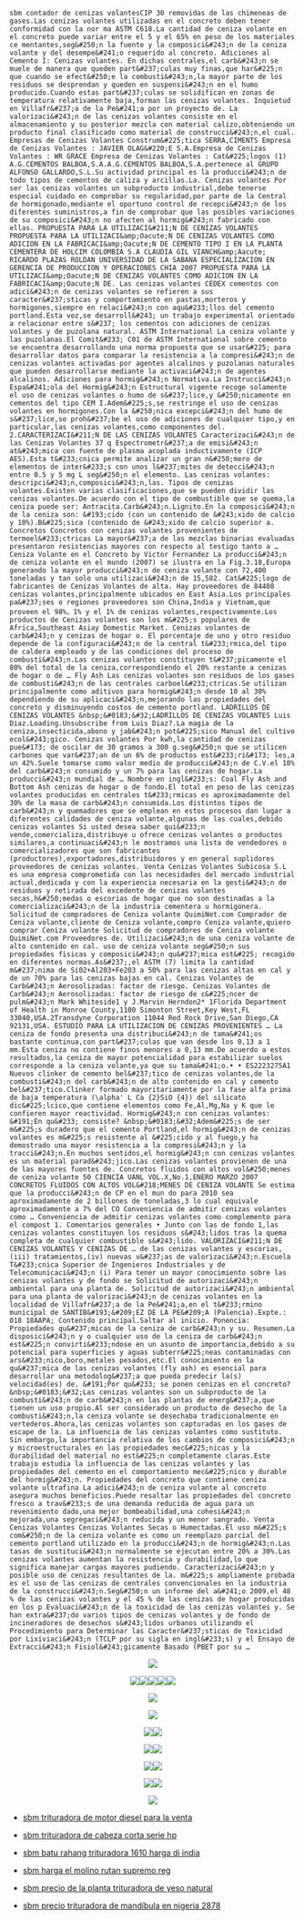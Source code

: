 
```
sbm contador de cenizas volantesCIP 30 removidas de las chimeneas de gases.Las cenizas volantes utilizadas en el concreto deben tener conformidad con la nor ma ASTM C618.La cantidad de ceniza volante en el concreto puede variar entre el 5 y el 65% en peso de los materiales ce mentantes,seg&#250;n la fuente y la composici&#243;n de la ceniza volante y del desempe&#241;o requerido al concreto. Adiciones al Cemento I: Cenizas volantes. En dichas centrales,el carb&#243;n se muele de manera que queden part&#237;culas muy finas,que har&#225;n que cuando se efect&#250;e la combusti&#243;n,la mayor parte de los residuos se desprendan y queden en suspensi&#243;n en el humo producido.Cuando estas part&#237;culas se solidifican en zonas de temperatura relativamente baja,forman las cenizas volantes. Inquietud en Villafr&#237;a de la Pe&#241;a por un proyecto de. La valorizaci&#243;n de las cenizas volantes consiste en el almacenamiento y su posterior mezcla con material calizo,obteniendo un producto final clasificado como material de construcci&#243;n,el cual. Empresas de Cenizas Volantes Construm&#225;tica SERRA,CIMENTS Empresa de Cenizas Volantes : JAVIER OLAG&#220;E S.A.Empresa de Cenizas Volantes : WR GRACE Empresa de Cenizas Volantes : Cat&#225;logos (1) A.G.CEMENTOS BALBOA,S.A.A.G.CEMENTOS BALBOA,S.A.pertenece al GRUPO ALFONSO GALLARDO,S.L.Su actividad principal es la producci&#243;n de todo tipos de cementos de caliza y arcillas.La. Cenizas volantes Por ser las cenizas volantes un subproducto industrial,debe tenerse especial cuidado en comprobar su regularidad,por parte de la Central de hormigonado,mediante el oportuno control de recepci&#243;n de los diferentes suministros,a fin de comprobar que las posibles variaciones de su composici&#243;n no afecten al hormig&#243;n fabricado con ellas. PROPUESTA PARA LA UTILIZACI&#211;N DE CENIZAS VOLANTES PROPUESTA PARA LA UTILIZACI&amp;Oacute;N DE CENIZAS VOLANTES COMO ADICION EN LA FABRICACI&amp;Oacute;N DE CEMENTO TIPO I EN LA PLANTA CEMENTERA DE HOLCIM COLOMBIA S.A CLAUDIA GIL VIANCH&amp;Aacute; RICARDO PLAZAS ROLDAN UNIVERSIDAD DE LA SABANA ESPECIALIZACION EN GERENCIA DE PRODUCCION Y OPERACIONES CHIA 2007 PROPUESTA PARA LA UTILIZACI&amp;Oacute;N DE CENIZAS VOLANTES COMO ADICION EN LA FABRICACI&amp;Oacute;N DE. Las cenizas volantes CEDEX cementos con adici&#243;n de cenizas volantes se refieren a sus caracter&#237;sticas y comportamiento en pastas,morteros y hormigones,siempre en relaci&#243;n con aqu&#233;llos del cemento portland.Esta vez,se desarroll&#243; un trabajo experimental orientado a relacionar entre s&#237; los cementos con adiciones de cenizas volantes y de puzolana natural. ASTM International La ceniza volante y las puzolanas.El Comit&#233; C01 de ASTM International sobre cemento se encuentra desarrollando una norma propuesta que se usar&#225; para desarrollar datos para comparar la resistencia a la compresi&#243;n de cenizas volantes activadas por agentes alcalinos y puzolanas naturales que pueden desarrollarse mediante la activaci&#243;n de agentes alcalinos. Adiciones para hormig&#243;n Normativa.La Instrucci&#243;n Espa&#241;ola del Hormig&#243;n Estructural vigente recoge solamente el uso de cenizas volantes o humo de s&#237;lice,y &#250;nicamente en cementos del tipo CEM I.Adem&#225;s,se restringe el uso de cenizas volantes en hormigones.Con la &#250;nica excepci&#243;n del humo de s&#237;lice,se proh&#237;be el uso de adiciones de cualquier tipo,y en particular,las cenizas volantes,como componentes del. 2.CARACTERIZACI&#211;N DE LAS CENIZAS VOLANTES Caracterizaci&#243;n de las Cenizas Volantes 37 q Espectrometr&#237;a de emisi&#243;n at&#243;mica con fuente de plasma acoplada inductivamente (ICP AES).Esta t&#233;cnica permite analizar un gran n&#250;mero de elementos de inter&#233;s con unos l&#237;mites de detecci&#243;n entre 0.5 y 5 mg L seg&#250;n el elemento. Las cenizas volantes: descripci&#243;n,composici&#243;n,las. Tipos de cenizas volantes.Existen varias clasificaciones,que se pueden dividir las cenizas volantes.De acuerdo con el tipo de combustible que se quema,la ceniza puede ser: Antracita.Carb&#243;n.Lignito.En la composici&#243;n de la ceniza son: &#193;cido (con un contenido de &#243;xido de calcio y 10%).B&#225;sica (contenido de &#243;xido de calcio superior a. Concretos Concretos con cenizas volantes provenientes de termoel&#233;ctricas La mayor&#237;a de las mezclas binarias evaluadas presentaron resistencias mayores con respecto al testigo tanto a … Ceniza Volante en el Concreto by Victor Fernandez La producci&#243;n de ceniza volante en el mundo (2007) se ilustra en la Fig.3.18,Europa generando la mayor producci&#243;n de ceniza volante con 72,400 toneladas y tan solo una utilizaci&#243;n de 15,582. Cat&#225;logo de fabricantes de Cenizas Volantes de alta. Hay proveedores de 84408 cenizas volantes,principalmente ubicados en East Asia.Los principales pa&#237;ses o regiones proveedores son China,India y Vietnam,que proveen el 98%，1% y el 1% de cenizas volantes,respectivamente.Los productos de Cenizas volantes son los m&#225;s populares de Africa,Southeast Asiay Domestic Market. Cenizas volantes de carb&#243;n y cenizas de hogar o. El porcentaje de uno y otro residuo depende de la configuraci&#243;n de la central t&#233;rmica,del tipo de caldera empleado y de las condiciones del proceso de combusti&#243;n.Las cenizas volantes constituyen t&#237;picamente el 80% del total de la ceniza,correspondiendo el 20% restante a cenizas de hogar o de … Fly Ash Las cenizas volantes son residuos de los gases de combusti&#243;n de las centrales carboel&#233;ctricas.Se utilizan principalmente como aditivos para hormig&#243;n desde 10 al 30% dependiendo de su aplicaci&#243;n,mejorando las propiedades del concreto y disminuyendo costos de cemento portland. LADRILLOS DE CENIZAS VOLANTES &nbsp;&#0183;&#32;LADRILLOS DE CENIZAS VOLANTES Luis Diaz.Loading.Unsubscribe from Luis Diaz?.La magia de la ceniza,insecticida,abono y jab&#243;n pot&#225;sico Manual del cultivo ecol&#243;gico. Cenizas volantes Por kwh,la cantidad de cenizas pue&#173; de oscilar de 30 gramos a 300 g.seg&#250;n que se utilicen carbones que var&#237;an de un 6% de productos est&#233;ri&#173; les,a un 42%.Suele tomarse como valor medio de producci&#243;n de C.V.el 18% del carb&#243;n consumido y un 7% para las cenizas de hogar.La producci&#243;n mundial de … Nombre en ingl&#233;s: Coal Fly Ash and Bottom Ash cenizas de hogar o de fondo.El total en peso de las cenizas volantes producidas en centrales t&#233;rmicas es aproximadamente del 30% de la masa de carb&#243;n consumida.Los distintos tipos de carb&#243;n y quemadores que se emplean en estos procesos dan lugar a diferentes calidades de ceniza volante,algunas de las cuales,debido cenizas volantes Si usted desea saber qui&#233;n vende,comercializa,distribuye u ofrece cenizas volantes o productos similares,a continuaci&#243;n le mostramos una lista de vendedores o comercializadores que son fabricantes (productores),exportadores,distribuidores y en general suplidores proveedores de cenizas volantes. Venta Cenizas Volantes Subicosa S.L es una empresa comprometida con las necesidades del mercado industrial actual,dedicada y con la experiencia necesaria en la gesti&#243;n de residuos y retirada del excedente de cenizas volantes secas,h&#250;medas o escorias de hogar que no son destinadas a la comercializaci&#243;n de la industria cementera u hormigonera. Solicitud de compradores de Ceniza volante QuimiNet.com Comprador de Ceniza volante,cliente de Ceniza volante,compro Ceniza volante,quiero comprar Ceniza volante Solicitud de compradores de Ceniza volante QuimiNet.com Proveedores de. Utilizaci&#243;n de una ceniza volante de alto contenido en cal. uso de ceniza volante seg&#250;n sus propiedades fisicas y composici&#243;n qu&#237;mica est&#225; recogido en diferentes normas.As&#237;,el ASTM (7) limita la cantidad m&#237;nima de Si02+Al203+Fe203 a 50% para las cenizas altas en cal y de un 70% para las cenizas bajas en cal. Cenizas Volantes de Carb&#243;n Aerosolizadas: factor de riesgo. Cenizas Volantes de Carb&#243;n Aerosolizadas: factor de riesgo de c&#225;ncer de pulm&#243;n Mark Whiteside1 y J.Marvin Herndon2* 1Florida Department of Health in Monroe County,1100 Simonton Street,Key West,FL 33040,USA.2Transdyne Corporation 11044 Red Rock Drive,San Diego,CA 92131,USA. ESTUDIO PARA LA UTILIZACION DE CENIZAS PROVENIENTES … La ceniza de fondo presenta una distribuci&#243;n de tama&#241;os bastante continua,con part&#237;culas que van desde los 0,13 a 1 mm.Esta ceniza no contiene finos menores a 0,13 mm.De acuerdo a estos resultados,la ceniza de mayor potencialidad para estabilizar suelos corresponde a la ceniza volante,ya que su tama&#241;o.• • ES2223275A1 Nuevos clinker de cemento bel&#237;tico de cenizas volantes,de la combusti&#243;n del carb&#243;n de alto contenido en cal y cemento bel&#237;tico.Clinker formado mayoritariamente por la fase alfa prima de baja temperatura (\alpha' L Ca {2}SiO {4}) del silicato dic&#225;lcico,que contiene elementos como Fe,Al,Mg,Na y K que le confieren mayor reactividad. Hormig&#243;n con cenizas volantes: &#191;En qu&#233; consiste? &nbsp;&#0183;&#32;Adem&#225;s de ser m&#225;s duradero que el cemento Portland,el hormig&#243;n de cenizas volantes es m&#225;s resistente al &#225;cido y al fuego,y ha demostrado una mayor resistencia a la compresi&#243;n y la tracci&#243;n.En muchos sentidos,el hormig&#243;n con cenizas volantes es un material parad&#243;jico.Las cenizas volantes provienen de una de las mayores fuentes de. Concretos fluidos con altos vol&#250;menes de ceniza volante 50 CIENCIA UANL VOL.X,No.1,ENERO MARZO 2007 CONCRETOS FLUIDOS CON ALTOS VOL&#218;MENES DE CENIZA VOLANTE Se estima que la producci&#243;n de CP en el mun do para 2010 sea aproximadamente de 2 billones de toneladas,3 lo cual equivale aproximadamente a 7% del CO Conveniencia de admitir cenizas volantes como … Conveniencia de admitir cenizas volantes como complemento para el compost 1. Comentarios generales • Junto con las de fondo 1,las cenizas volantes constituyen los residuos s&#243;lidos tras la quema completa de cualquier combustible s&#243;lido. VALORIZACI&#211;N DE CENIZAS VOLANTES Y CENIZAS DE … de las cenizas volantes y escorias,(iii) tratamientos,(iv) nuevas v&#237;as de valorizaci&#243;n.Escuela T&#233;cnica Superior de Ingenieros Industriales y de Telecomunicaci&#243;n (i) Para tener un mayor conocimiento sobre las cenizas volantes y de fondo se Solicitud de autorizaci&#243;n ambiental para una planta de. Solicitud de autorizaci&#243;n ambiental para una planta de valorizaci&#243;n de cenizas volantes en la localidad de Villafr&#237;a de la Pe&#241;a,en el t&#233;rmino municipal de SANTIB&#193;&#209;EZ DE LA PE&#209;A (Palencia).Expte.: 018 18AAPA; Contenido principal.Saltar al inicio. Ponencia: Propiedades qu&#237;micas de la ceniza de carb&#243;n y su. Resumen.La disposici&#243;n y o cualquier uso de la ceniza de carb&#243;n est&#225;n convirti&#233;ndose en un asunto de importancia,debido a su potencial para superficies y aguas subterr&#225;neas contaminadas con ars&#233;nico,boro,metales pesados,etc.El conocimiento en la qu&#237;mica de las cenizas volantes (fly ash) es esencial para desarrollar una metodolog&#237;a que pueda predecir la(s) velocidad(es) de. &#191;Por qu&#233; se ponen cenizas en el concreto? &nbsp;&#0183;&#32;Las cenizas volantes son un subproducto de la combusti&#243;n de carb&#243;n en las plantas de energ&#237;a,que tienen un uso propio.Al ser considerado un producto de desecho de la combusti&#243;n,la ceniza volante se desechaba tradicionalmente en vertederos.Ahora,las cenizas volantes son capturadas en los gases de escape de la. La influencia de las cenizas volantes como sustituto. Sin embargo,la importancia relativa de los cambios de composici&#243;n y microestructurales en las propiedades mec&#225;nicas y la durabilidad del material no est&#225;n completamente claras.Este trabajo estudia la influencia de las cenizas volantes y las propiedades del cemento en el comportamiento mec&#225;nico y durable del hormig&#243;n. Propiedades del concreto que contiene ceniza volante ultrafina La adici&#243;n de ceniza volante al concreto asegura muchos beneficios.Puede resaltar las propiedades del concreto fresco a trav&#233;s de una demanda reducida de agua para un revenimiento dado,una mejor bombeabilidad,una cohesi&#243;n mejorada,una segregaci&#243;n reducida y un menor sangrado. Venta Cenizas Volantes Cenizas Volantes Secas o Humectadas.El uso m&#225;s com&#250;n de la ceniza volante es como un reemplazo parcial del cemento portland utilizado en la producci&#243;n de hormig&#243;n.Las tasas de sustituci&#243;n normalmente se ejecutan entre 20% a 30%.Las cenizas volantes aumentan la resistencia y durabilidad,lo que significa manejar cargas mayores pudiendo. Caracterizaci&#243;n y posible uso de cenizas resultantes de la. m&#225;s ampliamente probada es el uso de las cenizas de centrales convencionales en la industria de la construcci&#243;n.Seg&#250;n un informe del a&#241;o 2009,el 48 % de las cenizas volantes y el 45 % de las cenizas de hogar producidas en los p Evaluaci&#243;n de la toxicidad de las cenizas volantes y. Se han extra&#237;do varios tipos de cenizas volantes y de fondo de incineradores de desechos s&#243;lidos urbanos utilizando el Procedimiento para Determinar las Caracter&#237;sticas de Toxicidad por Lixiviaci&#243;n (TCLP por su sigla en ingl&#233;s) y el Ensayo de Extracci&#243;n Fisiol&#243;gicamente Basado (PBET por su … 
```

<div align="center">

<a href="https://es-crusher.shibang-china.com/github&k=sbm+contador+de+cenizas+volantes"><img src="https://static.shibang-china.com/es/crusher/logo.jpg"></a>

<a href="https://es-crusher.shibang-china.com/github&k=sbm+contador+de+cenizas+volantes"><img src="https://static.shibang-china.com/es/crusher/index.jpg"></a><a href="https://es-crusher.shibang-china.com/material.htmlgithub&k=sbm+contador+de+cenizas+volantes"><img src="https://static.shibang-china.com/es/crusher/material.jpg"></a><a href="https://es-crusher.shibang-china.com/application.htmlgithub&k=sbm+contador+de+cenizas+volantes"><img src="https://static.shibang-china.com/es/crusher/application.jpg"></a><a href="https://es-crusher.shibang-china.com/aboutus.htmlgithub&k=sbm+contador+de+cenizas+volantes"><img src="https://static.shibang-china.com/es/crusher/aboutus.jpg"></a><a href="https://es-crusher.shibang-china.com/contact.htmlgithub&k=sbm+contador+de+cenizas+volantes"><img src="https://static.shibang-china.com/es/crusher/contact.jpg"></a>

<a href="https://es-crusher.shibang-china.com/github&k=sbm+contador+de+cenizas+volantes"><img src="https://static.shibang-china.com/es/crusher/banner.jpg"></a>

<a href="https://swt.shibang-china.com/github&k=sbm+contador+de+cenizas+volantes"><img src="https://static.shibang-china.com/es/crusher/text.jpg"></a>

<a href="https://swt.shibang-china.com/github&k=sbm+contador+de+cenizas+volantes"><img src="https://static.shibang-china.com/es/crusher/chat.jpg"></a><a href="https://es-crusher.shibang-china.com/contact.htmlgithub&k=sbm+contador+de+cenizas+volantes"><img src="https://static.shibang-china.com/es/crusher/message.jpg"></a>

<a href="https://es-crusher.shibang-china.com/products/pe.htmlgithub&k=sbm+contador+de+cenizas+volantes"><img src="https://static.shibang-china.com/es/crusher/pe.jpg"></a><a href="https://es-crusher.shibang-china.com/products/pf.htmlgithub&k=sbm+contador+de+cenizas+volantes"><img src="https://static.shibang-china.com/es/crusher/pf.jpg"></a>

<a href="https://es-crusher.shibang-china.com/products/hpt.htmlgithub&k=sbm+contador+de+cenizas+volantes"><img src="https://static.shibang-china.com/es/crusher/hpt.jpg"></a><a href="https://es-crusher.shibang-china.com/products/vsi.htmlgithub&k=sbm+contador+de+cenizas+volantes"><img src="https://static.shibang-china.com/es/crusher/vsi.jpg"></a>

<a href="https://es-crusher.shibang-china.com/products/klv.htmlgithub&k=sbm+contador+de+cenizas+volantes"><img src="https://static.shibang-china.com/es/crusher/klv.jpg"></a><a href="https://es-crusher.shibang-china.com/products/portable.htmlgithub&k=sbm+contador+de+cenizas+volantes"><img src="https://static.shibang-china.com/es/crusher/portable.jpg"></a>

<a href="https://swt.shibang-china.com/github&k=sbm+contador+de+cenizas+volantes"><img src="https://static.shibang-china.com/es/crusher/case.jpg"></a>

</div>


* [sbm trituradora de motor diesel para la venta](sbm%20trituradora%20de%20motor%20diesel%20para%20la%20venta.md)

* [sbm trituradora de cabeza corta serie hp](sbm%20trituradora%20de%20cabeza%20corta%20serie%20hp.md)

* [sbm batu rahang trituradora 1610 harga di india](sbm%20batu%20rahang%20trituradora%201610%20harga%20di%20india.md)

* [sbm harga el molino rutan supremo reg](sbm%20harga%20el%20molino%20rutan%20supremo%20reg.md)

* [sbm precio de la planta trituradora de yeso natural](sbm%20precio%20de%20la%20planta%20trituradora%20de%20yeso%20natural.md)

* [sbm precio trituradora de mandíbula en nigeria 2878](sbm%20precio%20trituradora%20de%20mand%C3%ADbula%20en%20nigeria%202878.md)